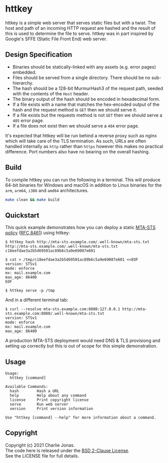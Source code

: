 # httkey

httkey is a simple web server that serves static files but with a twist. The host and path of an incoming HTTP request are hashed and the result of this is used to determine the file to serve. httkey was in part inspired by Google's SFFE (Static File Front End) web server.

## Design Specification

* Binaries should be statically-linked with any assets (e.g. error pages) embedded.
* Files should be served from a single directory. There should be no sub-hierarchy.
* The hash should be a 128-bit MurmurHash3 of the request path, seeded with the contents of the `Host` header.
* The binary output of the hash should be encoded in hexadecimal form.
* If a file exists with a name that matches the hex-encoded output of the hash and the request method is `GET` then we should serve it.
* If a file exists but the requests method is not `GET` then we should serve a `405` error page.
* If a file does not exist then we should serve a `404` error page.

It's expected that httkey will be run behind a reverse proxy such as nginx which will take care of the TLS termination. As such, URLs are often handled internally as `http` rather than `https` however this makes no practical difference. Port numbers also have no bearing on the overall hashing.

## Build

To compile httkey you can run the following in a terminal. This will produce 64-bit binaries for Windows and macOS in addition to Linux binaries for the `arm`, `arm64`, `i386` and `amd64` architectures.

```bash
make clean && make build
```

## Quickstart

This quick example demonstrates how you can deploy a static [MTA-STS policy](https://en.wikipedia.org/wiki/MTA-STS) ([RFC 8461](https://tools.ietf.org/html/rfc8461)) using httkey:

```
$ httkey hash http://mta-sts.example.com/.well-known/mta-sts.txt
http://mta-sts.example.com/.well-known/mta-sts.txt	c18eefdae3a2b5d69501ac89b6c5a9e69087e601

$ cat > /tmp/c18eefdae3a2b5d69501ac89b6c5a9e69087e601 <<EOF
version: STSv1
mode: enforce
mx: mail.example.com
max_age: 86400
EOF

$ httkey serve -p /tmp
```

And in a different terminal tab:

```
$ curl --resolve mta-sts.example.com:8080:127.0.0.1 http://mta-sts.example.com:8080/.well-known/mta-sts.txt
version: STSv1
mode: enforce
mx: mail.example.com
max_age: 86400
```

A production MTA-STS deployment would need DNS & TLS provisiong and setting up correctly but this is out of scope for this simple demonstration.

## Usage

```
Usage:
  httkey [command]

Available Commands:
  hash        Hash a URL
  help        Help about any command
  license     Print copyright license
  serve       Run web server
  version     Print version information

Use "httkey [command] --help" for more information about a command.
```

## Copyright

Copyright (c) 2021 Charlie Jonas.\
The code here is released under the [BSD 2-Clause License](https://opensource.org/licenses/BSD-2-Clause).\
See the LICENSE file for full details.
